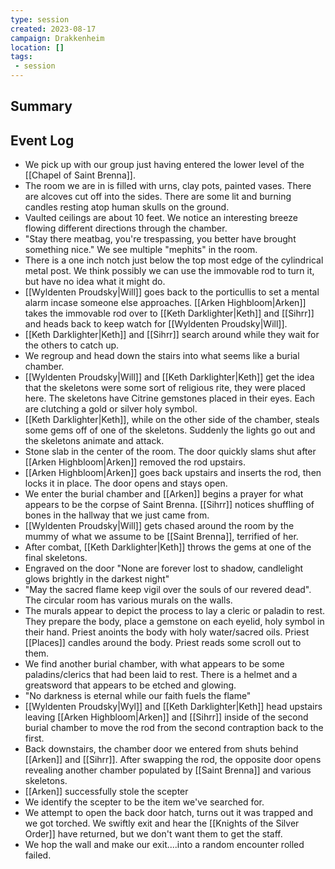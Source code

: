 ```yaml
---
type: session
created: 2023-08-17
campaign: Drakkenheim
location: []
tags:
 - session
---
```



## Summary

## Event Log

- We pick up with our group just having entered the lower level of the [[Chapel of Saint Brenna]]. 
- The room we are in is filled with urns, clay pots, painted vases. There are alcoves cut off into the sides. There are some lit and burning candles resting atop human skulls on the ground.
- Vaulted ceilings are about 10 feet. We notice an interesting breeze flowing different directions through the chamber. 
- "Stay there meatbag, you're trespassing, you better have brought something nice." We see multiple "mephits" in the room.
- There is a one inch notch just below the top most edge of the cylindrical metal post. We think possibly we can use the immovable rod to turn it, but have no idea what it might do.
- [[Wyldenten Proudsky|Will]] goes back to the porticullis to set a mental alarm incase someone else approaches. [[Arken Highbloom|Arken]] takes the immovable rod over to [[Keth Darklighter|Keth]] and [[Sihrr]] and heads back to keep watch for [[Wyldenten Proudsky|Will]].
- [[Keth Darklighter|Keth]] and [[Sihrr]] search around while they wait for the others to catch up.
- We regroup and head down the stairs into what seems like a burial chamber.
- [[Wyldenten Proudsky|Will]] and [[Keth Darklighter|Keth]] get the idea that the skeletons were some sort of religious rite, they were placed here. The skeletons have Citrine gemstones placed in their eyes. Each are clutching a gold or silver holy symbol.
- [[Keth Darklighter|Keth]], while on the other side of the chamber, steals some gems off of one of the skeletons. Suddenly the lights go out and the skeletons animate and attack.
- Stone slab in the center of the room. The door quickly slams shut after [[Arken Highbloom|Arken]] removed the rod upstairs.
- [[Arken Highbloom|Arken]] goes back upstairs and inserts the rod, then locks it in place. The door opens and stays open.
- We enter the burial chamber and [[Arken]] begins a prayer for what appears to be the corpse of Saint Brenna. [[Sihrr]] notices shuffling of bones in the hallway that we just came from.
- [[Wyldenten Proudsky|Will]] gets chased around the room by the mummy of what we assume to be [[Saint Brenna]], terrified of her.
- After combat, [[Keth Darklighter|Keth]] throws the gems at one of the final skeletons. 
- Engraved on the door "None are forever lost to shadow, candlelight glows brightly in the darkest night"
- "May the sacred flame keep vigil over the souls of our revered dead". The circular room has various murals on the walls.
- The murals appear to depict the process to lay a cleric or paladin to rest. They prepare the body, place a gemstone on each eyelid, holy symbol in their hand. Priest anoints the body with holy water/sacred oils. Priest [[Places]] candles around the body. Priest reads some scroll out to them.
- We find another burial chamber, with what appears to be some paladins/clerics that had been laid to rest. There is a helmet and a greatsword that appears to be etched and glowing.
- "No darkness is eternal while our faith fuels the flame"
- [[Wyldenten Proudsky|Wyl]] and [[Keth Darklighter|Keth]] head upstairs leaving [[Arken Highbloom|Arken]] and [[Sihrr]] inside of the second burial chamber to move the rod from the second contraption back to the first.
- Back downstairs, the chamber door we entered from shuts behind [[Arken]] and [[Sihrr]]. After swapping the rod, the opposite door opens revealing another chamber populated by [[Saint Brenna]] and various skeletons.
- [[Arken]] successfully stole the scepter
- We identify the scepter to be the item we've searched for.
- We attempt to open the back door hatch, turns out it was trapped and we got torched. We swiftly exit and hear the [[Knights of the Silver Order]] have returned, but we don't want them to get the staff.
- We hop the wall and make our exit....into a random encounter rolled failed.
